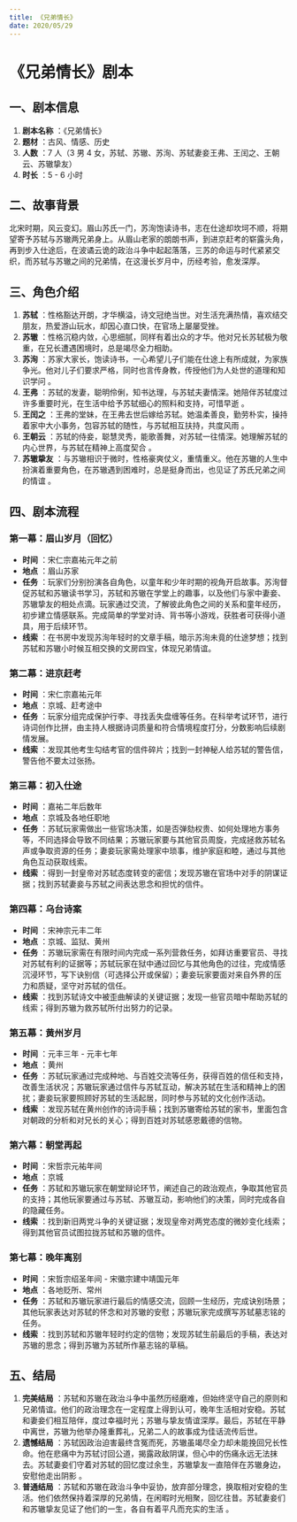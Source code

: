```yaml
---
title: 《兄弟情长》
date: 2020/05/29
---
```


# 《兄弟情长》剧本

## 一、剧本信息

1. **剧本名称** ：《兄弟情长》
2. **题材** ：古风、情感、历史
3. **人数** ：7 人（3 男 4 女，苏轼、苏辙、苏洵、苏轼妻妾王弗、王闰之、王朝云、苏辙挚友）
4. **时长** ：5 - 6 小时

## 二、故事背景

北宋时期，风云变幻。眉山苏氏一门，苏洵饱读诗书，志在仕途却坎坷不顺，将期望寄予苏轼与苏辙两兄弟身上。从眉山老家的朗朗书声，到进京赶考的崭露头角，再到步入仕途后，在波谲云诡的政治斗争中起起落落，三苏的命运与时代紧紧交织，而苏轼与苏辙之间的兄弟情，在这漫长岁月中，历经考验，愈发深厚。

## 三、角色介绍

1. **苏轼** ：性格豁达开朗，才华横溢，诗文冠绝当世。对生活充满热情，喜欢结交朋友，热爱游山玩水，却因心直口快，在官场上屡屡受挫。
2. **苏辙** ：性格沉稳内敛，心思细腻，同样有着出众的才华。他对兄长苏轼极为敬重，在兄长遭遇困境时，总是竭尽全力相助。
3. **苏洵** ：苏家大家长，饱读诗书，一心希望儿子们能在仕途上有所成就，为家族争光。他对儿子们要求严格，同时也言传身教，传授他们为人处世的道理和知识学问 。
4. **王弗** ：苏轼的发妻，聪明伶俐，知书达理，与苏轼夫妻情深。她陪伴苏轼度过许多重要时光，在生活中给予苏轼细心的照料和支持，可惜早逝 。
5. **王闰之** ：王弗的堂妹，在王弗去世后嫁给苏轼。她温柔善良，勤劳朴实，操持着家中大小事务，包容苏轼的随性，与苏轼相互扶持，共度风雨 。
6. **王朝云** ：苏轼的侍妾，聪慧灵秀，能歌善舞，对苏轼一往情深。她理解苏轼的内心世界，与苏轼在精神上高度契合 。
7. **苏辙挚友** ：与苏辙相识于微时，性格豪爽仗义，重情重义。他在苏辙的人生中扮演着重要角色，在苏辙遇到困难时，总是挺身而出，也见证了苏氏兄弟之间的情谊 。

## 四、剧本流程

### 第一幕：眉山岁月（回忆）

* **时间** ：宋仁宗嘉祐元年之前
* **地点** ：眉山苏家
* **任务** ：玩家们分别扮演各自角色，以童年和少年时期的视角开启故事。苏洵督促苏轼和苏辙读书学习，苏轼和苏辙在学堂上的趣事，以及他们与家中妻妾、苏辙挚友的相处点滴。玩家通过交流，了解彼此角色之间的关系和童年经历，初步建立情感联系。完成简单的学堂对诗、背书等小游戏，获胜者可获得小道具，用于后续环节。
* **线索** ：在书房中发现苏洵年轻时的文章手稿，暗示苏洵未竟的仕途梦想；找到苏轼和苏辙小时候互相交换的文房四宝，体现兄弟情谊。

### 第二幕：进京赶考

* **时间** ：宋仁宗嘉祐元年
* **地点** ：京城、赶考途中
* **任务** ：玩家分组完成保护行李、寻找丢失盘缠等任务。在科举考试环节，进行诗词创作比拼，由主持人根据诗词质量和符合情境程度打分，分数影响后续剧情发展。
* **线索** ：发现其他考生勾结考官的信件碎片；找到一封神秘人给苏轼的警告信，警告他不要太过张扬。

### 第三幕：初入仕途

* **时间** ：嘉祐二年后数年
* **地点** ：京城及各地任职地
* **任务** ：苏轼玩家需做出一些官场决策，如是否弹劾权贵、如何处理地方事务等，不同选择会导致不同结果；苏辙玩家要与其他官员周旋，完成拯救苏轼名声或争取资源的任务；妻妾玩家需处理家中琐事，维护家庭和睦，通过与其他角色互动获取线索。
* **线索** ：得到一封皇帝对苏轼态度转变的密信；发现苏辙在官场中对手的阴谋证据；找到苏轼妻妾与苏轼之间表达思念和担忧的信件。

### 第四幕：乌台诗案

* **时间** ：宋神宗元丰二年
* **地点** ：京城、监狱、黄州
* **任务** ：苏辙玩家需在有限时间内完成一系列营救任务，如拜访重要官员、寻找对苏轼有利的证据等；苏轼玩家在狱中通过回忆与其他角色的过往，完成情感沉浸环节，写下诀别信（可选择公开或保留）；妻妾玩家要面对来自外界的压力和质疑，坚守对苏轼的信任。
* **线索** ：找到苏轼诗文中被歪曲解读的关键证据；发现一些官员暗中帮助苏轼的线索；得到苏辙为救苏轼所付出努力的记录。

### 第五幕：黄州岁月

* **时间** ：元丰三年 - 元丰七年
* **地点** ：黄州
* **任务** ：苏轼玩家通过完成种地、与百姓交流等任务，获得百姓的信任和支持，改善生活状况；苏辙玩家通过信件与苏轼互动，解决苏轼在生活和精神上的困扰；妻妾玩家要照顾好苏轼的生活起居，同时参与苏轼的文化创作活动。
* **线索** ：发现苏轼在黄州创作的诗词手稿；找到苏辙寄给苏轼的家书，里面包含对朝政的分析和对兄长的关心；得到百姓对苏轼感恩戴德的信物。

### 第六幕：朝堂再起

* **时间** ：宋哲宗元祐年间
* **地点** ：京城
* **任务** ：苏轼和苏辙玩家在朝堂辩论环节，阐述自己的政治观点，争取其他官员的支持；其他玩家要通过与苏轼、苏辙互动，影响他们的决策，同时完成各自的隐藏任务。
* **线索** ：找到新旧两党斗争的关键证据；发现皇帝对两党态度的微妙变化线索；得到其他官员试图拉拢苏轼和苏辙的信件。

### 第七幕：晚年离别

* **时间** ：宋哲宗绍圣年间 - 宋徽宗建中靖国元年
* **地点** ：各地贬所、常州
* **任务** ：苏轼和苏辙玩家进行最后的情感交流，回顾一生经历，完成诀别场景；其他玩家表达对苏轼的怀念和对苏辙的安慰；苏辙玩家完成撰写苏轼墓志铭的任务。
* **线索** ：找到苏轼和苏辙年轻时约定的信物；发现苏轼生前最后的手稿，表达对苏辙的思念；得到苏辙为苏轼所作墓志铭的草稿。

## 五、结局

1. **完美结局** ：苏轼和苏辙在政治斗争中虽然历经磨难，但始终坚守自己的原则和兄弟情谊。他们的政治理念在一定程度上得到认可，晚年生活相对安稳。苏轼和妻妾们相互陪伴，度过幸福时光；苏辙与挚友情谊深厚。最后，苏轼在平静中离世，苏辙为他举办隆重葬礼，兄弟二人的故事成为佳话流传后世。
2. **遗憾结局** ：苏轼因政治迫害最终含冤而死，苏辙虽竭尽全力却未能挽回兄长性命。他在悲痛中为苏轼讨回公道，揭露政敌阴谋，但心中的伤痛永远无法抹去。苏轼妻妾们守着对苏轼的回忆度过余生，苏辙挚友一直陪伴在苏辙身边，安慰他走出阴影 。
3. **普通结局** ：苏轼和苏辙在政治斗争中妥协，放弃部分理念，换取相对安稳的生活。他们依然保持着深厚的兄弟情，在闲暇时光相聚，回忆往昔。苏轼妻妾们和苏辙挚友见证了他们的一生，各自有着平凡而充实的生活 。
